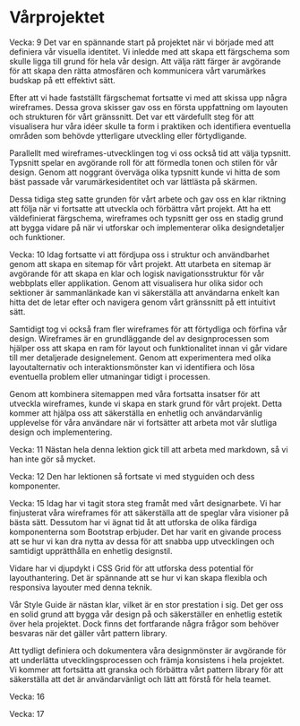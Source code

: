# Vårprojektet

Vecka: 9
Det var en spännande start på projektet när vi började med att definiera vår visuella identitet. Vi inledde med att skapa ett färgschema som skulle ligga till grund för hela vår design. Att välja rätt färger är avgörande för att skapa den rätta atmosfären och kommunicera vårt varumärkes budskap på ett effektivt sätt.

Efter att vi hade fastställt färgschemat fortsatte vi med att skissa upp några wireframes. Dessa grova skisser gav oss en första uppfattning om layouten och strukturen för vårt gränssnitt. Det var ett värdefullt steg för att visualisera hur våra idéer skulle ta form i praktiken och identifiera eventuella områden som behövde ytterligare utveckling eller förtydligande.

Parallellt med wireframes-utvecklingen tog vi oss också tid att välja typsnitt. Typsnitt spelar en avgörande roll för att förmedla tonen och stilen för vår design. Genom att noggrant överväga olika typsnitt kunde vi hitta de som bäst passade vår varumärkesidentitet och var lättlästa på skärmen.

Dessa tidiga steg satte grunden för vårt arbete och gav oss en klar riktning att följa när vi fortsatte att utveckla och förbättra vårt projekt. Att ha ett väldefinierat färgschema, wireframes och typsnitt ger oss en stadig grund att bygga vidare på när vi utforskar och implementerar olika designdetaljer och funktioner.

Vecka: 10
Idag fortsatte vi att fördjupa oss i struktur och användbarhet genom att skapa en sitemap för vårt projekt. Att utarbeta en sitemap är avgörande för att skapa en klar och logisk navigationsstruktur för vår webbplats eller applikation. Genom att visualisera hur olika sidor och sektioner är sammanlänkade kan vi säkerställa att användarna enkelt kan hitta det de letar efter och navigera genom vårt gränssnitt på ett intuitivt sätt.

Samtidigt tog vi också fram fler wireframes för att förtydliga och förfina vår design. Wireframes är en grundläggande del av designprocessen som hjälper oss att skapa en ram för layout och funktionalitet innan vi går vidare till mer detaljerade designelement. Genom att experimentera med olika layoutalternativ och interaktionsmönster kan vi identifiera och lösa eventuella problem eller utmaningar tidigt i processen.

Genom att kombinera sitemappen med våra fortsatta insatser för att utveckla wireframes, kunde vi skapa en stark grund för vårt projekt. Detta kommer att hjälpa oss att säkerställa en enhetlig och användarvänlig upplevelse för våra användare när vi fortsätter att arbeta mot vår slutliga design och implementering.

Vecka: 11
Nästan hela denna lektion gick till att arbeta med markdown, så vi han inte gör så mycket.

Vecka: 12
Den har lektionen så fortsate vi med styguiden och dess komponenter.

Vecka: 15
Idag har vi tagit stora steg framåt med vårt designarbete. Vi har finjusterat våra wireframes för att säkerställa att de speglar våra visioner på bästa sätt. Dessutom har vi ägnat tid åt att utforska de olika färdiga komponenterna som Bootstrap erbjuder. Det har varit en givande process att se hur vi kan dra nytta av dessa för att snabba upp utvecklingen och samtidigt upprätthålla en enhetlig designstil.

Vidare har vi djupdykt i CSS Grid för att utforska dess potential för layouthantering. Det är spännande att se hur vi kan skapa flexibla och responsiva layouter med denna teknik.

Vår Style Guide är nästan klar, vilket är en stor prestation i sig. Det ger oss en solid grund att bygga vår design på och säkerställer en enhetlig estetik över hela projektet. Dock finns det fortfarande några frågor som behöver besvaras när det gäller vårt pattern library.

Att tydligt definiera och dokumentera våra designmönster är avgörande för att underlätta utvecklingsprocessen och främja konsistens i hela projektet. Vi kommer att fortsätta att granska och förbättra vårt pattern library för att säkerställa att det är användarvänligt och lätt att förstå för hela teamet.

Vecka: 16

Vecka: 17
